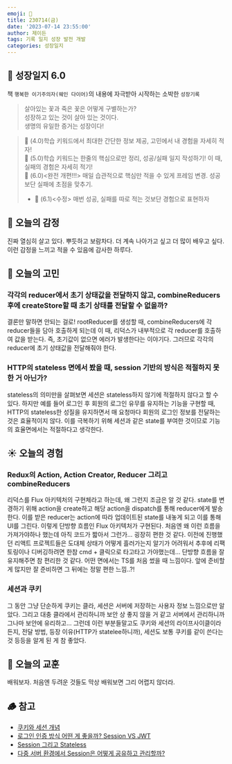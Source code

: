 ```yaml
---
emoji: 🌱
title: 230714(금)
date: '2023-07-14 23:55:00'
author: 제이든
tags: 기록 일지 성장 발전 개발
categories: 성장일지
---
```


## 🚤 성장일지 6.0

책 `행복한 이기주의자(웨인 다이어)`의 내용에 자극받아 시작하는 소박한 `성장기록`

> 살아있는 꽃과 죽은 꽃은 어떻게 구별하는가?<br/>
> 성장하고 있는 것이 살아 있는 것이다.<br/>
> 생명의 유일한 증거는 성장이다!

> 🌾 (4.0)학습 키워드에서 최대한 간단한 정보 제공, 고민에서 내 경험을 자세히 적자!<br/>
> 🥊 (5.0)학습 키워드는 한줄의 핵심으로만 정리, 성공/실패 일지 작성하기! 이 때, 실패의 경험은 자세히 적기!<br/>
> 🍉 (6.0)<완전 개편!!!> 매일 습관적으로 핵심만 적을 수 있게 프레임 변경. 성공보단 실패에 초점을 맞추기.<br/>
> - 🍉 (6.1)<수정> 매번 성공, 실패를 따로 적는 것보단 경험으로 표현하자

## 🌈 오늘의 감정

진짜 열심히 살고 있다. 뿌듯하고 보람차다. 더 계속 나아가고 싶고 더 많이 배우고 싶다. 이런 감정을 느끼고 적을 수 있음에 감사한 하루다.

## 🫧 오늘의 고민

### 각각의 reducer에서 초기 상태값을 전달하지 않고, combineReducers 후에 createStore할 때 초기 상태를 전달할 수 없을까?

결론만 말하면 안되는 걸로! rootReducer를 생성할 때, combineReducers에 각 reducer들을 담아 호출하게 되는데 이 때, 리덕스가 내부적으로 각 reducer를 호출하여 값을 받는다.
즉, 초기값이 없으면 에러가 발생한다는 이야기다. 그러므로 각각의 reducer에 초기 상태값을 전달해줘야 한다.

### HTTP의 stateless 면에서 봤을 때, session 기반의 방식은 적절하지 못한 거 아닌가?

stateless의 의미만을 살펴보면 세션은 stateless하지 않기에 적절하지 않다고 할 수 있다.
하지만 예를 들어 로그인 후 회원의 로그인 유무를 유지하는 기능을 구현할 때, HTTP의 stateless한 성질을 유지하면서 매 요청마다 회원의 로그인 정보를 전달하는 것은 효율적이지 않다.
이를 극복하기 위해 세션과 같은 state를 부여한 것이므로 기능의 효율면에서는 적절하다고 생각한다.

## ☀️ 오늘의 경험

### Redux의 Action, Action Creator, Reducer 그리고 combineReducers

리덕스를 Flux 아키텍처의 구현체라고 하는데, 왜 그런지 조금은 알 것 같다. state를 변경하기 위해 action을 create하고 해당 action을 dispatch를 통해 reducer에게 발송한다.
이를 받은 reducer는 action에 따라 업데이트된 state를 내놓게 되고 이를 통해 UI를 그린다. 이렇게 단방향 흐름인 Flux 아키텍처가 구현된다. 처음엔 왜 이런 흐름을 가져가야하나 했는데
아직 코드가 짧아서 그런가... 굉장히 편한 것 같다. 이전에 진행했던 리액트 프로젝트들은 도대체 상태가 어떻게 흘러가는지 알기가 어려워서 추후에 리팩토링이나 디버깅하려면
한참 cmd + 클릭으로 타고타고 가야했는데... 단방향 흐름을 잘 유지해주면 참 편리한 것 같다. 어떤 면에서는 TS를 처음 썼을 때 느낌이다. 앞에 준비할 게 많지만 잘 준비하면 그 뒤에는
정말 편한 느낌..?!

### 세션과 쿠키

그 동안 그냥 단순하게 쿠키는 클라, 세션은 서버에 저장하는 사용자 정보 느낌으로만 알았다. 그리고 대충 클라에서 관리하니까 보안 상 좋지 않을 거 같고 서버에서 관리하니까 그나마
보안에 유리하고... 그런데 이런 부분들말고도 쿠키와 세션의 라이프사이클이라든지, 전달 방법, 등장 이유(HTTP가 statelee하니까), 세션도 보통 쿠키를 같이 쓴다는 것 등등을 알게 된 게
참 좋았다.

## 🐾 오늘의 교훈

배워보자. 처음엔 두려운 것들도 막상 배워보면 그리 어렵지 않더라.

## 🪵 참고

- [쿠키와 세션 개념](https://interconnection.tistory.com/74)
- [로그인 인증 방식 어떤 게 좋을까? Session VS JWT](https://80000coding.oopy.io/1f213f10-185c-4b4e-8372-119402fecdd0)
- [Session 그리고 Stateless](https://velog.io/@gwontaeyong/Session-%EA%B7%B8%EB%A6%AC%EA%B3%A0-Stateless)
- [다중 서버 환경에서 Session은 어떻게 공유하고 관리할까?](https://hyuntaeknote.tistory.com/6)

```toc

```
